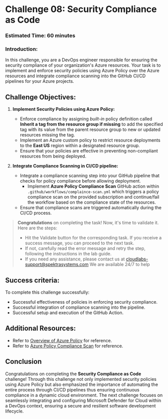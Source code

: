 # Challenge 08: Security Compliance as Code

### Estimated Time: 60 minutes

### Introduction:
In this challenge, you are a DevOps engineer responsible for ensuring the security compliance of your organization's Azure resources. Your task is to implement and enforce security policies using Azure Policy over the Azure resources and integrate compliance scanning into the GitHub CI/CD pipelines for your Azure projects. 

## Challenge Objectives:

1. **Implement Security Policies using Azure Policy:**
   - Enforce compliance by assigning *built-in* policy definition called **Inherit a tag from the resource group if missing** to add the specified tag with its value from the parent resource group to new or updated resources missing the tag.
   - Implement an Azure custom policy to restrict resource deployments to the **East US** region within a designated resource group.
   - Ensure that your policies are effective in preventing non-compliant resources from being deployed.
   
2. **Integrate Compliance Scanning in CI/CD pipeline:**
   - Integrate a compliance scanning step into your GitHub pipeline that checks for policy compliance before allowing deployment.
      - Implement **Azure Policy Compliance Scan** GitHub action within `.github/workflows/complaince-scan.yml` which triggers a policy compliance scan on the provided subscription and continue/fail the workflow based on the compliance state of the resources.
   - Ensure that compliance scans are triggered automatically during the CI/CD process.

> **Congratulations** on completing the task! Now, it's time to validate it. Here are the steps:
> - Hit the Validate button for the corresponding task. If you receive a success message, you can proceed to the next task. 
> - If not, carefully read the error message and retry the step, following the instructions in the lab guide.
> - If you need any assistance, please contact us at cloudlabs-support@spektrasystems.com We are available 24/7 to help

<validation step="cb051155-bc48-4fae-ba18-23625e5255b0" />
     
## Success criteria:
To complete this challenge successfully:

- Successful effectiveness of policies in enforcing security compliance.
- Successful integration of compliance scanning into the pipeline.
- Successful setup and execution of the GitHub Action.

## Additional Resources:

- Refer to [Overview of Azure Policy](https://learn.microsoft.com/en-us/azure/governance/policy/overview) for reference.
- Refer to [Azure Policy Compliance Scan](https://github.com/marketplace/actions/azure-policy-compliance-scan) for reference.


## Conclusion
Congratulations on completing the **Security Compliance as Code** challenge! Through this challenge not only implemented security policies using Azure Policy but also emphasized the importance of automating the entire process through CI/CD pipelines thus ensuring continuous compliance in a dynamic cloud environment. The next challenge focuses on seamlessly integrating and configuring Microsoft Defender for Cloud within a DevOps context, ensuring a secure and resilient software development lifecycle.
